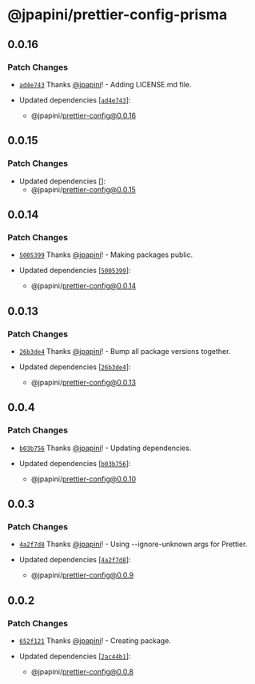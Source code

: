 # @jpapini/prettier-config-prisma

## 0.0.16

### Patch Changes

-   [`ad4e743`](https://github.com/jpapini/tools-javascript/commit/ad4e743cdfa20c8523782cfa956fee9ea47c38e8) Thanks [@jpapini](https://github.com/jpapini)! - Adding LICENSE.md file.

-   Updated dependencies [[`ad4e743`](https://github.com/jpapini/tools-javascript/commit/ad4e743cdfa20c8523782cfa956fee9ea47c38e8)]:
    -   @jpapini/prettier-config@0.0.16

## 0.0.15

### Patch Changes

-   Updated dependencies []:
    -   @jpapini/prettier-config@0.0.15

## 0.0.14

### Patch Changes

-   [`5005399`](https://github.com/jpapini/tools-javascript/commit/5005399a883932bc9f2f0e3b90c7a2af513c89ae) Thanks [@jpapini](https://github.com/jpapini)! - Making packages public.

-   Updated dependencies [[`5005399`](https://github.com/jpapini/tools-javascript/commit/5005399a883932bc9f2f0e3b90c7a2af513c89ae)]:
    -   @jpapini/prettier-config@0.0.14

## 0.0.13

### Patch Changes

-   [`26b3de4`](https://github.com/jpapini/tools-javascript/commit/26b3de4c9930566b5fbcd00d0a6de22374724242) Thanks [@jpapini](https://github.com/jpapini)! - Bump all package versions together.

-   Updated dependencies [[`26b3de4`](https://github.com/jpapini/tools-javascript/commit/26b3de4c9930566b5fbcd00d0a6de22374724242)]:
    -   @jpapini/prettier-config@0.0.13

## 0.0.4

### Patch Changes

-   [`b03b756`](https://github.com/jpapini/tools-javascript/commit/b03b756a3ade567deea9705b39105109b80341e9) Thanks [@jpapini](https://github.com/jpapini)! - Updating dependencies.

-   Updated dependencies [[`b03b756`](https://github.com/jpapini/tools-javascript/commit/b03b756a3ade567deea9705b39105109b80341e9)]:
    -   @jpapini/prettier-config@0.0.10

## 0.0.3

### Patch Changes

-   [`4a2f7d8`](https://github.com/jpapini/tools-javascript/commit/4a2f7d8539dbd0f1d95c10ac84cb1d90bac7e38b) Thanks [@jpapini](https://github.com/jpapini)! - Using --ignore-unknown args for Prettier.

-   Updated dependencies [[`4a2f7d8`](https://github.com/jpapini/tools-javascript/commit/4a2f7d8539dbd0f1d95c10ac84cb1d90bac7e38b)]:
    -   @jpapini/prettier-config@0.0.9

## 0.0.2

### Patch Changes

-   [`652f121`](https://github.com/jpapini/tools-javascript/commit/652f121aa33183ca9f31c2f88c58a8df24885265) Thanks [@jpapini](https://github.com/jpapini)! - Creating package.

-   Updated dependencies [[`2ac44b1`](https://github.com/jpapini/tools-javascript/commit/2ac44b133af9a83ab25e6e3b03262646dcde5570)]:
    -   @jpapini/prettier-config@0.0.8
